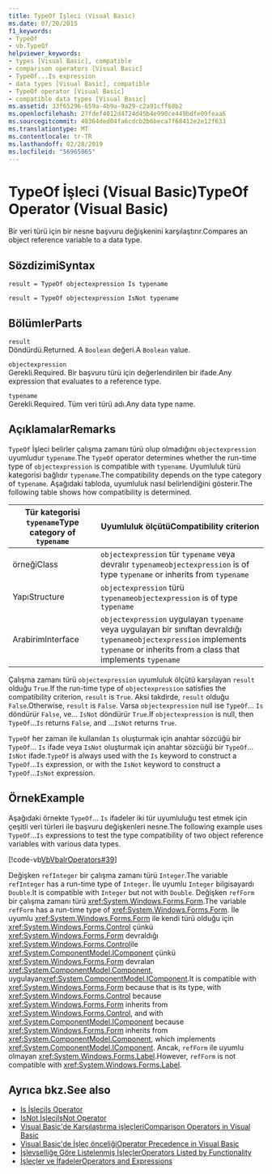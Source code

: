 ```yaml
---
title: TypeOf İşleci (Visual Basic)
ms.date: 07/20/2015
f1_keywords:
- TypeOf
- vb.TypeOf
helpviewer_keywords:
- types [Visual Basic], compatible
- comparison operators [Visual Basic]
- TypeOf...Is expression
- data types [Visual Basic], compatible
- TypeOf operator [Visual Basic]
- compatible data types [Visual Basic]
ms.assetid: 33f65296-659a-4b9a-9a29-c2a91cff68b2
ms.openlocfilehash: 27fdef4012d4724d45b4e990ce449bdfe09feaa6
ms.sourcegitcommit: 40364ded04fa6cdcb2b6beca7f68412e2e12f633
ms.translationtype: MT
ms.contentlocale: tr-TR
ms.lasthandoff: 02/28/2019
ms.locfileid: "56965065"
---
```

# <a name="typeof-operator-visual-basic"></a><span data-ttu-id="5c933-102">TypeOf İşleci (Visual Basic)</span><span class="sxs-lookup"><span data-stu-id="5c933-102">TypeOf Operator (Visual Basic)</span></span>
<span data-ttu-id="5c933-103">Bir veri türü için bir nesne başvuru değişkenini karşılaştırır.</span><span class="sxs-lookup"><span data-stu-id="5c933-103">Compares an object reference variable to a data type.</span></span>  
  
## <a name="syntax"></a><span data-ttu-id="5c933-104">Sözdizimi</span><span class="sxs-lookup"><span data-stu-id="5c933-104">Syntax</span></span>  
  
```  
result = TypeOf objectexpression Is typename  
```  
  
```  
result = TypeOf objectexpression IsNot typename  
```  
  
## <a name="parts"></a><span data-ttu-id="5c933-105">Bölümler</span><span class="sxs-lookup"><span data-stu-id="5c933-105">Parts</span></span>  
 `result`  
 <span data-ttu-id="5c933-106">Döndürdü.</span><span class="sxs-lookup"><span data-stu-id="5c933-106">Returned.</span></span> <span data-ttu-id="5c933-107">A `Boolean` değeri.</span><span class="sxs-lookup"><span data-stu-id="5c933-107">A `Boolean` value.</span></span>  
  
 `objectexpression`  
 <span data-ttu-id="5c933-108">Gerekli.</span><span class="sxs-lookup"><span data-stu-id="5c933-108">Required.</span></span> <span data-ttu-id="5c933-109">Bir başvuru türü için değerlendirilen bir ifade.</span><span class="sxs-lookup"><span data-stu-id="5c933-109">Any expression that evaluates to a reference type.</span></span>  
  
 `typename`  
 <span data-ttu-id="5c933-110">Gerekli.</span><span class="sxs-lookup"><span data-stu-id="5c933-110">Required.</span></span> <span data-ttu-id="5c933-111">Tüm veri türü adı.</span><span class="sxs-lookup"><span data-stu-id="5c933-111">Any data type name.</span></span>  
  
## <a name="remarks"></a><span data-ttu-id="5c933-112">Açıklamalar</span><span class="sxs-lookup"><span data-stu-id="5c933-112">Remarks</span></span>  
 <span data-ttu-id="5c933-113">`TypeOf` İşleci belirler çalışma zamanı türü olup olmadığını `objectexpression` uyumludur `typename`.</span><span class="sxs-lookup"><span data-stu-id="5c933-113">The `TypeOf` operator determines whether the run-time type of `objectexpression` is compatible with `typename`.</span></span> <span data-ttu-id="5c933-114">Uyumluluk türü kategorisi bağlıdır `typename`.</span><span class="sxs-lookup"><span data-stu-id="5c933-114">The compatibility depends on the type category of `typename`.</span></span> <span data-ttu-id="5c933-115">Aşağıdaki tabloda, uyumluluk nasıl belirlendiğini gösterir.</span><span class="sxs-lookup"><span data-stu-id="5c933-115">The following table shows how compatibility is determined.</span></span>  
  
|<span data-ttu-id="5c933-116">Tür kategorisi `typename`</span><span class="sxs-lookup"><span data-stu-id="5c933-116">Type category of `typename`</span></span>|<span data-ttu-id="5c933-117">Uyumluluk ölçütü</span><span class="sxs-lookup"><span data-stu-id="5c933-117">Compatibility criterion</span></span>|  
|---------------------------------|-----------------------------|  
|<span data-ttu-id="5c933-118">örneği</span><span class="sxs-lookup"><span data-stu-id="5c933-118">Class</span></span>|<span data-ttu-id="5c933-119">`objectexpression` tür `typename` veya devralır `typename`</span><span class="sxs-lookup"><span data-stu-id="5c933-119">`objectexpression` is of type `typename` or inherits from `typename`</span></span>|  
|<span data-ttu-id="5c933-120">Yapı</span><span class="sxs-lookup"><span data-stu-id="5c933-120">Structure</span></span>|<span data-ttu-id="5c933-121">`objectexpression` türü `typename`</span><span class="sxs-lookup"><span data-stu-id="5c933-121">`objectexpression` is of type `typename`</span></span>|  
|<span data-ttu-id="5c933-122">Arabirim</span><span class="sxs-lookup"><span data-stu-id="5c933-122">Interface</span></span>|<span data-ttu-id="5c933-123">`objectexpression` uygulayan `typename` veya uygulayan bir sınıftan devraldığı `typename`</span><span class="sxs-lookup"><span data-stu-id="5c933-123">`objectexpression` implements `typename` or inherits from a class that implements `typename`</span></span>|  
  
 <span data-ttu-id="5c933-124">Çalışma zamanı türü `objectexpression` uyumluluk ölçütü karşılayan `result` olduğu `True`.</span><span class="sxs-lookup"><span data-stu-id="5c933-124">If the run-time type of `objectexpression` satisfies the compatibility criterion, `result` is `True`.</span></span> <span data-ttu-id="5c933-125">Aksi takdirde, `result` olduğu `False`.</span><span class="sxs-lookup"><span data-stu-id="5c933-125">Otherwise, `result` is `False`.</span></span>  <span data-ttu-id="5c933-126">Varsa `objectexpression` null ise `TypeOf`... `Is` döndürür `False`, ve... `IsNot` döndürür `True`.</span><span class="sxs-lookup"><span data-stu-id="5c933-126">If `objectexpression` is null, then `TypeOf`...`Is` returns `False`, and ...`IsNot` returns `True`.</span></span>  
  
 <span data-ttu-id="5c933-127">`TypeOf` her zaman ile kullanılan `Is` oluşturmak için anahtar sözcüğü bir `TypeOf`... `Is` ifade veya `IsNot` oluşturmak için anahtar sözcüğü bir `TypeOf`... `IsNot` ifade.</span><span class="sxs-lookup"><span data-stu-id="5c933-127">`TypeOf` is always used with the `Is` keyword to construct a `TypeOf`...`Is` expression, or with the `IsNot` keyword to construct a `TypeOf`...`IsNot` expression.</span></span>  
  
## <a name="example"></a><span data-ttu-id="5c933-128">Örnek</span><span class="sxs-lookup"><span data-stu-id="5c933-128">Example</span></span>  
 <span data-ttu-id="5c933-129">Aşağıdaki örnekte `TypeOf`... `Is` ifadeler iki tür uyumluluğu test etmek için çeşitli veri türleri ile başvuru değişkenleri nesne.</span><span class="sxs-lookup"><span data-stu-id="5c933-129">The following example uses `TypeOf`...`Is` expressions to test the type compatibility of two object reference variables with various data types.</span></span>  
  
 [!code-vb[VbVbalrOperators#39](~/samples/snippets/visualbasic/VS_Snippets_VBCSharp/VbVbalrOperators/VB/Class1.vb#39)]  
  
 <span data-ttu-id="5c933-130">Değişken `refInteger` bir çalışma zamanı türü `Integer`.</span><span class="sxs-lookup"><span data-stu-id="5c933-130">The variable `refInteger` has a run-time type of `Integer`.</span></span> <span data-ttu-id="5c933-131">İle uyumlu `Integer` bilgisayardı `Double`.</span><span class="sxs-lookup"><span data-stu-id="5c933-131">It is compatible with `Integer` but not with `Double`.</span></span> <span data-ttu-id="5c933-132">Değişken `refForm` bir çalışma zamanı türü <xref:System.Windows.Forms.Form>.</span><span class="sxs-lookup"><span data-stu-id="5c933-132">The variable `refForm` has a run-time type of <xref:System.Windows.Forms.Form>.</span></span> <span data-ttu-id="5c933-133">İle uyumlu <xref:System.Windows.Forms.Form> ile kendi türü olduğu için <xref:System.Windows.Forms.Control> çünkü <xref:System.Windows.Forms.Form> devraldığı <xref:System.Windows.Forms.Control>ile <xref:System.ComponentModel.IComponent> çünkü <xref:System.Windows.Forms.Form> devralan <xref:System.ComponentModel.Component>, uygulayan<xref:System.ComponentModel.IComponent>.</span><span class="sxs-lookup"><span data-stu-id="5c933-133">It is compatible with <xref:System.Windows.Forms.Form> because that is its type, with <xref:System.Windows.Forms.Control> because <xref:System.Windows.Forms.Form> inherits from <xref:System.Windows.Forms.Control>, and with <xref:System.ComponentModel.IComponent> because <xref:System.Windows.Forms.Form> inherits from <xref:System.ComponentModel.Component>, which implements <xref:System.ComponentModel.IComponent>.</span></span> <span data-ttu-id="5c933-134">Ancak, `refForm` ile uyumlu olmayan <xref:System.Windows.Forms.Label>.</span><span class="sxs-lookup"><span data-stu-id="5c933-134">However, `refForm` is not compatible with <xref:System.Windows.Forms.Label>.</span></span>  
  
## <a name="see-also"></a><span data-ttu-id="5c933-135">Ayrıca bkz.</span><span class="sxs-lookup"><span data-stu-id="5c933-135">See also</span></span>
- [<span data-ttu-id="5c933-136">Is İşleci</span><span class="sxs-lookup"><span data-stu-id="5c933-136">Is Operator</span></span>](../../../visual-basic/language-reference/operators/is-operator.md)
- [<span data-ttu-id="5c933-137">IsNot İşleci</span><span class="sxs-lookup"><span data-stu-id="5c933-137">IsNot Operator</span></span>](../../../visual-basic/language-reference/operators/isnot-operator.md)
- [<span data-ttu-id="5c933-138">Visual Basic'de Karşılaştırma işleçleri</span><span class="sxs-lookup"><span data-stu-id="5c933-138">Comparison Operators in Visual Basic</span></span>](../../../visual-basic/programming-guide/language-features/operators-and-expressions/comparison-operators.md)
- [<span data-ttu-id="5c933-139">Visual Basic'de İşleç önceliği</span><span class="sxs-lookup"><span data-stu-id="5c933-139">Operator Precedence in Visual Basic</span></span>](../../../visual-basic/language-reference/operators/operator-precedence.md)
- [<span data-ttu-id="5c933-140">İşlevselliğe Göre Listelenmiş İşleçler</span><span class="sxs-lookup"><span data-stu-id="5c933-140">Operators Listed by Functionality</span></span>](../../../visual-basic/language-reference/operators/operators-listed-by-functionality.md)
- [<span data-ttu-id="5c933-141">İşleçler ve İfadeler</span><span class="sxs-lookup"><span data-stu-id="5c933-141">Operators and Expressions</span></span>](../../../visual-basic/programming-guide/language-features/operators-and-expressions/index.md)
